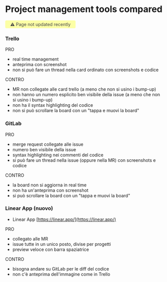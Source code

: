 # Project management tools compared

<span style="display: inline-block; background: #FCFFA6; padding: 4px 16px; border-radius: 4px; color: #484848"> ⚠️ Page not updated recently</span>

### Trello

PRO

- real time management
- anteprima con screenshot
- non si può fare un thread nella card ordinato con screenshots e codice

CONTRO

- MR non collegate alle card trello (a meno che non si usino i bump-up)
- non hanno un numero esplicito ben visibile della issue (a meno che non si usino i bump-up)
- non ha il syntax highlighting del codice
- non si può scrollare la board con un "tappa e muovi la board"

### GitLab

PRO

- merge request collegate alle issue
- numero ben visibile della issue
- syntax highlighting nei commenti del codice
- si può fare un thread nella issue (oppure nella MR) con screenshots e codice

CONTRO

- la board non si aggiorna in real time
- non ha un'anteprima con screenshot
- si può scrollare la board con un "tappa e muovi la board"

### Linear App **(nuovo)**

- Linear App
  [https://linear.app/](https://linear.app/)

PRO

- collegato alle MR
- issue tutte in un unico posto, divise per progetti
- preview veloce con barra spaziatrice

CONTRO

- bisogna andare su GitLab per le diff del codice
- non c'è anteprima dell'immagine come in Trello
